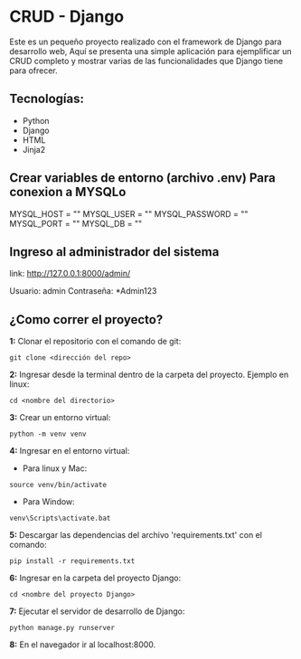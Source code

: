 # CRUD - Django
Este es un pequeño proyecto realizado con el framework de Django para desarrollo web, Aquí se presenta una simple aplicación para ejemplificar un CRUD completo y mostrar varias de las funcionalidades que Django tiene para ofrecer.

## Tecnologías:
- Python
- Django
- HTML
- Jinja2

## Crear variables de entorno (archivo .env) Para conexion a MYSQLo
   MYSQL_HOST = ""
   MYSQL_USER = ""
   MYSQL_PASSWORD = ""
   MYSQL_PORT = ""
   MYSQL_DB = ""

## Ingreso al administrador del sistema
   
   link: http://127.0.0.1:8000/admin/

   Usuario: admin
   Contraseña: *Admin123


## ¿Como correr el proyecto?
**1:** Clonar el repositorio con el comando de git:
```
git clone <dirección del repo>
```
**2:** Ingresar desde la terminal dentro de la carpeta del proyecto. Ejemplo en linux:
```
cd <nombre del directorio>
```
**3:** Crear un entorno virtual:
```
python -m venv venv
```
**4:** Ingresar en el entorno virtual:
- Para linux y Mac:
```
source venv/bin/activate
```
- Para Window:
```
venv\Scripts\activate.bat
```
**5:** Descargar las dependencias del archivo 'requirements.txt' con el comando:
```
pip install -r requirements.txt   
```
**6:** Ingresar en la carpeta del proyecto Django:
```
cd <nombre del proyecto Django>
```
**7:** Ejecutar el servidor de desarrollo de Django:
```
python manage.py runserver
```
**8:** En el navegador ir al localhost:8000.


